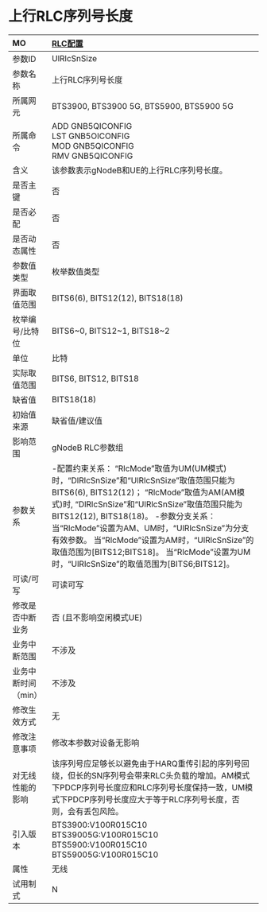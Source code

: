 # 上行RLC序列号长度<table><thread><tr><th align = "left">MO</th><th align = "left"><a href = "index.html#上行RLC序列号长度-14">RLC配置</a></td></tr></thread><tbody><tr><td>参数ID</td><td>UlRlcSnSize</td></tr><tr><td>参数名称</td><td>上行RLC序列号长度</td></tr><tr><td>所属网元</td><td>BTS3900, BTS3900 5G, BTS5900, BTS5900 5G</td></tr><tr><td>所属命令</td><td>ADD GNB5QICONFIG<br>LST GNB5OICONFIG<br>MOD GNB5QICONFIG<br>RMV GNB5QICONFIG</td></tr><tr><td>含义</td><td>该参数表示gNodeB和UE的上行RLC序列号长度。</td></tr><tr><td>是否主键</td><td>否</td></tr><tr><td>是否必配</td><td>否</td></tr><tr><td>是否动态属性</td><td>否</td></tr><tr><td>参数值类型</td><td>枚举数值类型</td></tr><tr><td>界面取值范围</td><td>BITS6(6), BITS12(12), BITS18(18)</td></tr><tr><td>枚举编号/比特位</td><td>BITS6~0, BITS12~1, BITS18~2</td></tr><tr><td>单位</td><td>比特</td></tr><tr><td>实际取值范围</td><td>BITS6, BITS12, BITS18</td></tr><tr><td>缺省值</td><td>BITS18(18)</td></tr><tr><td>初始值来源</td><td>缺省值/建议值</td></tr><tr><td>影响范围</td><td>gNodeB RLC参数组</td></tr><tr><td>参数关系</td><td>-配置约束关系：
“RlcMode”取值为UM(UM模式)时，“DlRlcSnSize”和“UlRlcSnSize”取值范围只能为BITS6(6), BITS12(12)；
“RlcMode”取值为AM(AM模式)时, “DlRlcSnSize”和“UlRlcSnSize”取值范围只能为BITS12(12), BITS18(18)。
-参数分支关系：
当“RlcMode”设置为AM、UM时，“UlRlcSnSize”为分支有效参数。
当“RlcMode”设置为AM时，“UlRlcSnSize”的取值范围为[BITS12;BITS18]。
当“RlcMode”设置为UM时，“UlRlcSnSize”的取值范围为[BITS6;BITS12]。</td></tr><tr><td>可读/可写</td><td>可读可写</td></tr><tr><td>修改是否中断业务</td><td>否 (且不影响空闲模式UE)</td></tr><tr><td>业务中断范围</td><td>不涉及</td></tr><tr><td>业务中断时间（min）</td><td>不涉及</td></tr><tr><td>修改生效方式</td><td>无</td></tr><tr><td>修改注意事项</td><td>修改本参数对设备无影响</td></tr><tr><td>对无线性能的影响</td><td>该序列号应足够长以避免由于HARQ重传引起的序列号回绕，但长的SN序列号会带来RLC头负载的增加。AM模式下PDCP序列号长度应和RLC序列号长度保持一致，UM模式下PDCP序列号长度应大于等于RLC序列号长度，否则，会有丢包风险。</td></tr><tr><td>引入版本</td><td>BTS3900:V100R015C10<br>BTS39005G:V100R015C10<br>BTS5900:V100R015C10<br>BTS59005G:V100R015C10</td></tr><tr><td>属性</td><td>无线</td></tr><tr><td>试用制式</td><td>N</td></tr></tbody></table>